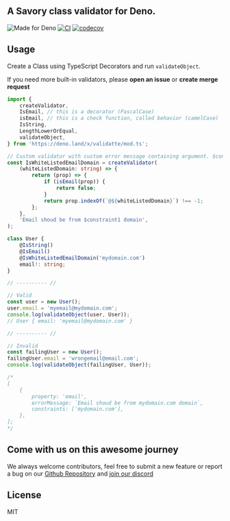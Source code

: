## A Savory class validator for Deno.

![Made for Deno](https://img.shields.io/badge/made%20for-Deno-6B82F6?style=flat-square)
[![CI](https://github.com/Savory/validatte/actions/workflows/run-tests.yml/badge.svg)](https://github.com/Savory/validatte/actions/workflows/run-tests.yml)
[![codecov](https://codecov.io/gh/Savory/validatte/branch/main/graph/badge.svg?token=R6WXVC669Z)](https://codecov.io/gh/Savory/validatte)

## Usage

Create a Class using TypeScript Decorators and run `validateObject`.

If you need more built-in validators, please **open an issue** or **create merge
request**

```ts
import {
	createValidator,
	IsEmail, // this is a decorator (PascalCase)
	isEmail, // this is a check function, called behavior (camelCase)
	IsString,
	LengthLowerOrEqual,
	validateObject,
} from 'https://deno.land/x/validatte/mod.ts';

// Custom validator with custom error message containing argument. $constraint1 will be replaced by first argument. $constraint2 by second etc...
const IsWhiteListedEmailDomain = createValidator(
	(whiteListedDomain: string) => {
		return (prop) => {
			if (isEmail(prop)) {
				return false;
			}
			return prop.indexOf(`@${whiteListedDomain}`) !== -1;
		};
	},
	'Email shoud be from $constraint1 domain',
);

class User {
	@IsString()
	@IsEmail()
	@IsWhiteListedEmailDomain('mydomain.com')
	email!: string;
}

// ---------- //

// Valid
const user = new User();
user.email = 'myemail@mydomain.com';
console.log(validateObject(user, User));
// User { email: 'myemail@mydomain.com' }

// ---------- //

// Invalid
const failingUser = new User();
failingUser.email = 'wrongemail@email.com';
console.log(validateObject(failingUser, User));

/*
[
	{
		property: 'email',
		errorMessage: `Email shoud be from mydomain.com domain`,
		constraints: ['mydomain.com'],
	},
];
*/
```

## Come with us on this awesome journey

We always welcome contributors, feel free to submit a new feature or report a
bug on our [Github Repository](https://github.com/Savory/validatte) and
[join our discord](https://discord.gg/Q7ZHuDPgjA)

## License

MIT
